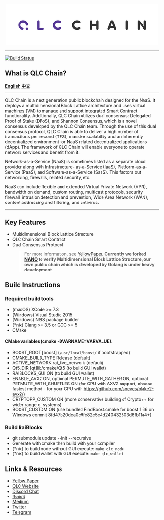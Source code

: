 <div align="center">
    <img src="logo.png" alt="Logo" width='auto' height='auto'/>
</div>

---
[![Build Status](https://travis-ci.com/qlcchain/qlcchain-classic.svg?branch=master)](https://travis-ci.com/qlcchain/qlcchain-classic)
## What is QLC Chain?

**[English](README.md)** **[中文](README_CN.md)**

---

QLC Chain is a next generation public blockchain designed for the NaaS. It deploys a multidimensional Block Lattice architecture and uses virtual machines (VM) to manage and support integrated Smart Contract functionality. Additionally, QLC Chain utilizes dual consensus: Delegated Proof of Stake (DPoS), and Shannon Consensus, which is a novel consensus developed by the QLC Chain team. Through the use of this dual consensus protocol, QLC Chain is able to deliver a high number of transactions per second (TPS), massive scalability and an inherently decentralized environment for NaaS related decentralized applications (dApp). The framework of QLC Chain will enable everyone to operate network services and benefit from it.

Network-as-a-Service (NaaS) is sometimes listed as a separate cloud provider along with Infrastructure- as-a-Service (IaaS), Platform-as-a-Service (PaaS), and Software-as-a-Service (SaaS).
This factors out networking, firewalls, related security, etc.

NaaS can include flexible and extended Virtual Private Network (VPN), bandwidth on demand, custom routing, multicast protocols, security firewall, intrusion detection and prevention, Wide Area Network (WAN), content addressing and filtering, and antivirus.

---

## Key Features

* Multidimensional Block Lattice Structure 
* QLC Chain Smart Contract 
* Dual Consensus Protocol 
    > For more information, see [YellowPaper](https://github.com/qlcchain/YellowPaper). **Currently we forked [NANO](https://github.com/nanocurrency/raiblocks/wiki/Build-Instructions) to verify Multidimensional Block Lattice Structure, our own public chain which is developed by Golang is under heavy development.**

## Build Instructions
### Required build tools

- (macOS) XCode >= 7.3
- (Windows) Visual Studio 2015
- (Windows) NSIS package builder
- (*nix) Clang >= 3.5 or GCC >= 5
- CMake

#### CMake variables (cmake -DVARNAME=VARVALUE).
- BOOST_ROOT [boost] (`/usr/local/boost/` if bootstrapped)
- CMAKE_BUILD_TYPE Release (default)
- ACTIVE_NETWORK rai_live_network (default)
- Qt5_DIR [qt]lib/cmake/Qt5 (to build GUI wallet)
- RAIBLOCKS_GUI ON (to build GUI wallet)
- ENABLE_AVX2 ON, optional PERMUTE_WITH_GATHER ON, optional PERMUTE_WITH_SHUFFLES ON (for CPU with AXV2 support, choose fastest method - for your CPU with https://github.com/sneves/blake2-avx2/)
- CRYPTOPP_CUSTOM ON (more conservative building of Crypto++ for wider range of systems)
- BOOST_CUSTOM ON (use bundled FindBoost.cmake for boost 1.66 on Windows commit 8fd47b20dca0c9fc82c5c4d240432503d6fb11a4+)

### Build RaiBlocks
- git submodule update --init --recursive
- Generate with cmake then build with your compiler
- (*nix) to build node without GUI execute: `make qlc_node`
- (*nix) to build wallet with GUI execute: `make qlc_wallet`

## Links & Resources
* [Yellow Paper](https://github.com/qlcchain/YellowPaper)
* [QLC Website](https://qlcchain.org)
* [Discord Chat](https://discord.gg/JnCnhjr)
* [Reddit](https://www.reddit.com/r/Qlink/)
* [Medium](https://medium.com/qlc-chain)
* [Twitter](https://twitter.com/QLCchain)
* [Telegram](https://t.me/qlinkmobile)
